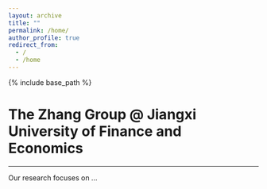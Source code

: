 ```yaml
---
layout: archive
title: ""
permalink: /home/
author_profile: true
redirect_from:
  - /
  - /home
---
```


{% include base_path %}

# The Zhang Group @ Jiangxi University of Finance and Economics
---

Our research focuses on ...
